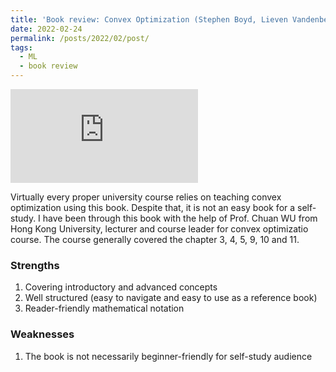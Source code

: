 ```yaml
---
title: 'Book review: Convex Optimization (Stephen Boyd, Lieven Vandenberghe)'
date: 2022-02-24
permalink: /posts/2022/02/post/
tags:
  - ML
  - book review
---
```

![Book available here](https://web.stanford.edu/~boyd/cvxbook/bv_cvxbook.pdf)

Virtually every proper university course relies on teaching convex optimization using this book. 
Despite that, it is not an easy book for a self-study. I have been through this book with the help 
of Prof. Chuan WU from Hong Kong University, lecturer and course leader for convex optimizatio course. 
The course generally covered the chapter 3, 4, 5, 9, 10 and 11.

### Strengths
1. Covering introductory and advanced concepts
2. Well structured (easy to navigate and easy to use as a reference book)
3. Reader-friendly mathematical notation

### Weaknesses
1. The book is not necessarily beginner-friendly for self-study audience


